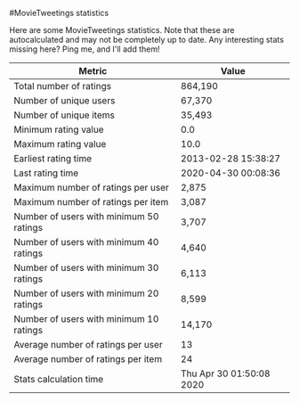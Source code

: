 #MovieTweetings statistics

Here are some MovieTweetings statistics. Note that these are autocalculated and may not be completely up to date. Any interesting stats missing here? Ping me, and I'll add them!

Metric | Value
--- | ---
Total number of ratings                 | 864,190
Number of unique users                  | 67,370
Number of unique items                  | 35,493
Minimum rating value                    | 0.0
Maximum rating value                    | 10.0
Earliest rating time                    | 2013-02-28 15:38:27
Last rating time                        | 2020-04-30 00:08:36
Maximum number of ratings per user      | 2,875
Maximum number of ratings per item      | 3,087
Number of users with minimum 50 ratings | 3,707
Number of users with minimum 40 ratings | 4,640
Number of users with minimum 30 ratings | 6,113
Number of users with minimum 20 ratings | 8,599
Number of users with minimum 10 ratings | 14,170
Average number of ratings per user      | 13
Average number of ratings per item      | 24
Stats calculation time                  | Thu Apr 30 01:50:08 2020

